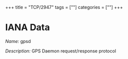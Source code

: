 +++
title = "TCP/2947"
tags = [""]
categories = [""]
+++

# IANA Data

_Name:_ gpsd

_Description:_ GPS Daemon request/response protocol

